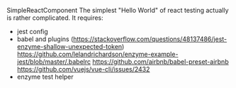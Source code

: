 SimpleReactComponent
The simplest "Hello World" of react testing actually is rather complicated.
It requires:
- jest config
- babel and plugins (https://stackoverflow.com/questions/48137486/jest-enzyme-shallow-unexpected-token)
https://github.com/lelandrichardson/enzyme-example-jest/blob/master/.babelrc
https://github.com/airbnb/babel-preset-airbnb
https://github.com/vuejs/vue-cli/issues/2432
- enzyme test helper
